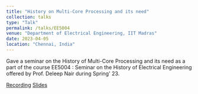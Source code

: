```yaml
---
title: "History on Multi-Core Processing and its need"
collection: talks
type: "Talk"
permalink: /talks/EE5004
venue: "Department of Electrical Engineering, IIT Madras"
date: 2023-04-05
location: "Chennai, India"
---
```


Gave a seminar on the History of Multi-Core Processing and its need as a part of the course EE5004 : Seminar on the History of Electrical Engineering offered by Prof. Deleep Nair during Spring' 23. 

[Recording](https://www.youtube.com/watch?v=3SkdHbUX25A&t=127s)
[Slides](https://drive.google.com/file/d/14bGYXEbjeBryq0cPSfuWFIU1drmQl1aN/view?usp=sharing)
